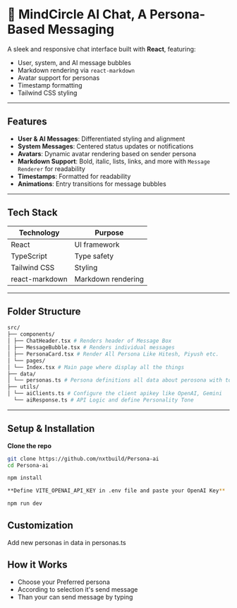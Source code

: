 # 💬 MindCircle AI Chat, A Persona-Based Messaging

A sleek and responsive chat interface built with **React**, featuring:

- User, system, and AI message bubbles
- Markdown rendering via `react-markdown`
- Avatar support for personas
- Timestamp formatting
- Tailwind CSS styling

---

## Features

- **User & AI Messages**: Differentiated styling and alignment
- **System Messages**: Centered status updates or notifications
- **Avatars**: Dynamic avatar rendering based on sender persona
- **Markdown Support**: Bold, italic, lists, links, and more with `Message Renderer` for readability
- **Timestamps**: Formatted for readability
- **Animations**: Entry transitions for message bubbles

---

## Tech Stack

| Technology     | Purpose            |
| -------------- | ------------------ |
| React          | UI framework       |
| TypeScript     | Type safety        |
| Tailwind CSS   | Styling            |
| react-markdown | Markdown rendering |

---

## Folder Structure

```bash
src/
├── components/
│ ├── ChatHeader.tsx # Renders header of Message Box
│ ├── MessageBubble.tsx # Renders individual messages
│ ├── PersonaCard.tsx # Render All Persona Like Hitesh, Piyush etc.
│ └── pages/
│ └── Index.tsx # Main page where display all the things
├── data/
│ └── personas.ts # Persona definitions all data about perosona with tone
├── utils/
│ └── aiClients.ts # Configure the client apikey like OpenAI, Gemini
  └── aiResponse.ts # API Logic and define Personality Tone
```

---

## Setup & Installation

**Clone the repo**

```bash
git clone https://github.com/nxtbuild/Persona-ai
cd Persona-ai

npm install

**Define VITE_OPENAI_API_KEY in .env file and paste your OpenAI Key**

npm run dev
```

## Customization

Add new personas in data in personas.ts

## How it Works

- Choose your Preferred persona
- According to selection it's send message
- Than your can send message by typing
